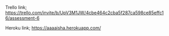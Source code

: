 Trello link;
https://trello.com/invite/b/UpV3M1JW/4cbe464c2cba5f287ca598ce85effc16/assessment-6

Heroku link;
https://aaaaisha.herokuapp.com/